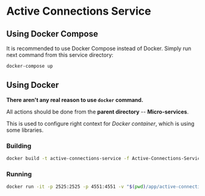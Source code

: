 # Active Connections Service

## Using Docker Compose

It is recommended to use Docker Compose instead of Docker. Simply run next command from this service directory:

```bash
docker-compose up
```

## Using Docker

**There aren't any real reason to use `docker` command.**

All actions should be done from the **parent directory** -- **Micro-services**.

This is used to configure right context for *Docker container*, which is using some libraries. 

### Building

```bash
docker build -t active-connections-service -f Active-Connections-Service/Dockerfile .
```

### Running

```bash
docker run -it -p 2525:2525 -p 4551:4551 -v "$(pwd)/app/active-connections-service/log":/app/log active-connections-service
```
